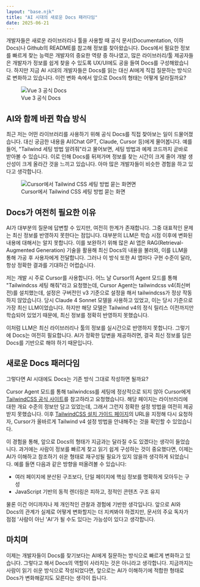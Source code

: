 ```yaml
---
layout: "base.njk"
title: "AI 시대의 새로운 Docs 패러다임"
date: 2025-06-21
---
```


개발자들은 새로운 라이브러리나 툴을 사용할 때 공식 문서(Documentation, 이하 Docs)나 Github의 README를 참고해 정보를 찾아왔습니다. Docs에서 필요한 정보를 빠르게 찾는 능력은 개발자의 중요한 역량 중 하나였고, 많은 라이브러리/툴 제공자들은 개발자가 정보를 쉽게 찾을 수 있도록 UX/UI에도 공을 들여 Docs를 구성해왔습니다. 하지만 지금 AI 시대의 개발자들은 Docs를 읽는 대신 AI에게 직접 질문하는 방식으로 변화하고 있습니다. 이런 변화 속에서 앞으로 Docs의 형태는 어떻게 달라질까요?

<figure>
<img src="/assets/images/a-new-docs-paradigm-in-the-ai-era/vue-3-docs.jpg" alt="Vue 3 공식 Docs" />
<figcaption>Vue 3 공식 Docs</figcaption>
</figure>


## AI와 함께 바뀐 학습 방식

최근 저는 어떤 라이브러리를 사용하기 위해 공식 Docs를 직접 찾아보는 일이 드물어졌습니다. 대신 궁금한 내용을 AI(Chat GPT, Claude, Cursor 등)에게 물어봅니다. 예를 들어, "Tailwind 세팅 방법 알려줘"라고 물어보면, 세팅 방법과 예제 코드까지 곧바로 받아볼 수 있습니다. 이로 인해 Docs를 뒤져가며 정보를 찾는 시간이 크게 줄어 개발 생산성이 크게 올라간 것을 느끼고 있습니다. 아마 많은 개발자들이 비슷한 경험을 하고 있다고 생각합니다.

<figure>
<img src="/assets/images/a-new-docs-paradigm-in-the-ai-era/cursor-tailwind-setup.jpg" alt="Cursor에서 Tailwind CSS 세팅 방법 묻는 화면면" />
<figcaption>Cursor에서 Tailwind CSS 세팅 방법 묻는 화면</figcaption>
</figure>

## Docs가 여전히 필요한 이유

AI가 대부분의 질문에 답변할 수 있지만, 여전히 한계가 존재합니다. 그중 대표적인 문제는 최신 정보를 반영하지 못한다는 점입니다. 대부분의 LLM은 학습 시점 이후에 변화된 내용에 대해서는 알지 못합니다. 이를 보완하기 위해 많은 AI 앱은 RAG(Retrieval-Augmented Generation) 기술을 활용해 최신 Docs의 내용을 불러와, 이를 LLM을 통해 가공 후 사용자에게 전달합니다. 그러나 이 방식 또한 AI 앱마다 구현 수준이 달라, 항상 정확한 결과를 기대하긴 어렵습니다.

저는 개발 시 주로 Cursor를 사용합니다. 어느 날 Cursor의 Agent 모드를 통해 "Tailwindcss 세팅 해줘"라고 요청했는데, Cursor Agent는 tailwindcss v4(최신버전)를 설치했는데, 설정은 구버전인 v3 기준으로 설정을 해서 tailwindcss가 정상 작동하지 않았습니다. 당시 Claude 4 Sonnet 모델을 사용하고 있었고, 이는 당시 기준으로 가장 최신 LLM이었습니다. 하지만 해당 모델은 Tailwind v4의 정식 릴리스 이전까지만 학습되어 있었기 때문에, 최신 정보를 정확히 반영하지 못했습니다.

이처럼 LLM은 최신 라이브러리나 툴의 정보를 실시간으로 반영하지 못합니다. 그렇기에 Docs는 여전히 필요합니다. AI가 정확한 답변을 제공하려면, 결국 최신 정보를 담은 Docs를 기반으로 해야 하기 때문입니다.

## 새로운 Docs 패러다임

그렇다면 AI 시대에도 Docs는 기존 방식 그대로 작성하면 될까요? 

Cursor Agent 모드를 통해 tailwindcss를 세팅에 정상적으로 되지 않아 Cursor에게 [TailwindCSS 공식 사이트](https://tailwindcss.com)를 참고하라고 요청했습니다. 해당 페이지는 라이브러리에 대한 개요 수준의 정보만 담고 있었는데, 그래서 그런지 정확한 설정 방법을 여전히 제공받지 못했습니다. 이후 [TailwindCSS 설치 가이드 페이지](https://tailwindcss.com/docs/installation/using-vite)의 URL을 지정해 다시 요청하자, Cursor가 올바르게 Tailwind v4 설정 방법을 안내해주는 것을 확인할 수 있었습니다.

이 경험을 통해, 앞으로 Docs의 형태가 지금과는 달라질 수도 있겠다는 생각이 들었습니다. 과거에는 사람이 정보를 빠르게 찾고 읽기 쉽게 구성하는 것이 중요했다면, 이제는 AI가 이해하고 참조하기 쉬운 형태로 재구성될 필요가 있지 않을까 생각하게 되었습니다. 예를 들면 다음과 같은 방향을 떠올려볼 수 있습니다:

- 여러 페이지에 분산된 구조보다, 단일 페이지에 핵심 정보를 명확하게 모아두는 구성
- JavaScript 기반의 동적 렌더링은 피하고, 정적인 콘텐츠 구조 유지

물론 이건 어디까지나 제 개인적인 관찰과 경험에 기반한 생각입니다. 앞으로 AI와 Docs의 관계가 실제로 어떻게 변화할지는 더 지켜봐야 하겠지만, 문서의 주요 독자가 점점 '사람이 아닌 'AI'가 될 수도 있다는 가능성이 있다고 생각합니다.

## 마치며

이제는 개발자들이 Docs를 찾기보다는 AI에게 질문하는 방식으로 빠르게 변화하고 있습니다. 그렇다고 해서 Docs의 역할이 사라지는 것은 아니라고 생각합니다.
지금까지는 사람이 읽기 쉬운 방식으로 작성되었다면, 앞으로는 AI가 이해하기에 적합한 형태로 Docs가 변화해갈지도 모른다는 생각이 듭니다.